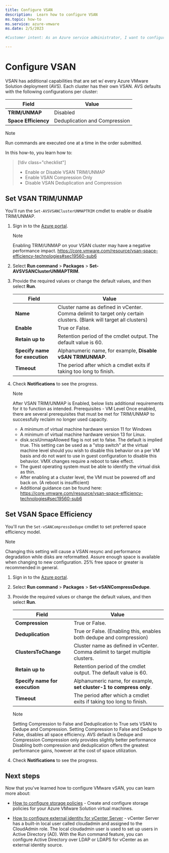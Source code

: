 ```yaml
---
title: Configure VSAN
description:  Learn how to configure VSAN
ms.topic: how-to
ms.service: azure-vmware
ms.date: 2/5/2023

#Customer intent: As an Azure service administrator, I want to configure VSAN.

---
```


# Configure VSAN

VSAN has additional capabilities that are set w/ every Azure VMware Solution deployment (AVS).  Each cluster has their own VSAN.
AVS defaults with the following configurations per cluster:

   | **Field** | **Value** |
   | --- | --- |
   | **TRIM/UNMAP** | Disabled |
   | **Space Efficiency** | Deduplication and Compression |



> [!NOTE]
> Run commands are executed one at a time in the order submitted.


In this how-to, you learn how to:

> [!div class="checklist"]
> * Enable or Disable VSAN TRIM/UNMAP
> * Enable VSAN Compression Only
> * Disable VSAN Deduplication and Compression

## Set VSAN TRIM/UNMAP

You'll run the `Set-AVSVSANClusterUNMAPTRIM` cmdlet to enable or disable TRIM/UNMAP.

1. Sign in to the [Azure portal](https://portal.azure.com).

   >[!NOTE]
   >Enabling TRIM/UNMAP on your VSAN cluster may have a negative performance impact.
   >https://core.vmware.com/resource/vsan-space-efficiency-technologies#sec19560-sub6

1. Select **Run command** > **Packages** > **Set-AVSVSANClusterUNMAPTRIM**.

1. Provide the required values or change the default values, and then select **Run**.

   | **Field** | **Value** |
   | --- | --- |
   | **Name**  | Cluster name as defined in vCenter. Comma delimit to target only certain clusters. (Blank will target all clusters) |
   | **Enable**  | True or False. |
   | **Retain up to**  | Retention period of the cmdlet output. The default value is 60.  |
   | **Specify name for execution**  | Alphanumeric name, for example, **Disable vSAN TRIMUNMAP**.  |
   | **Timeout**  |  The period after which a cmdlet exits if taking too long to finish.  |

1. Check **Notifications** to see the progress.
   >[!NOTE]
   >After VSAN TRIM/UNMAP is Enabled, below lists additional requirements for it to function as intended.
   >Prerequisites -  VM Level
   >Once enabled, there are several prerequisites that must be met for TRIM/UNMAP to successfully reclaim no longer used capacity.
   >- A minimum of virtual machine hardware version 11 for Windows
   >- A minimum of virtual machine hardware version 13 for Linux.
   >- disk.scsiUnmapAllowed flag is not set to false. The default is implied true. This setting can be used as a "stop switch" at the virtual machine level should you wish to disable this behavior on a per VM basis and do not want to use in guest configuration to disable this behavior. VMX changes require a reboot to take effect.
   >- The guest operating system must be able to identify the virtual disk as thin.
   >- After enabling at a cluster level, the VM must be powered off and back on.  (A  reboot is insufficient)
   >- Additional guidance can be found here: https://core.vmware.com/resource/vsan-space-efficiency-technologies#sec19560-sub6

## Set VSAN Space Efficiency

You'll run the `Set-vSANCompressDedupe` cmdlet to set preferred space efficiency model.
   >[!NOTE]
   >Changing this setting will cause a VSAN resync and performance degradation while disks are reformatted.
   >Assure enough space is available when changing to new configuration.  25% free space or greater is recommended in general.

1. Sign in to the [Azure portal](https://portal.azure.com).

1. Select **Run command** > **Packages** > **Set-vSANCompressDedupe**.

1. Provide the required values or change the default values, and then select **Run**.

   | **Field** | **Value** |
   | --- | --- |
   | **Compression**  | True or False. |
   | **Deduplication**  | True or False. (Enabling this, enables both dedupe and compression) |
   | **ClustersToChange**  | Cluster name as defined in vCenter. Comma delimit to target multiple clusters. |
   | **Retain up to**  | Retention period of the cmdlet output. The default value is 60.  |
   | **Specify name for execution**  | Alphanumeric name, for example, **set cluster-1 to compress only**.  |
   | **Timeout**  |  The period after which a cmdlet exits if taking too long to finish.  |

   >[!NOTE]
   >Setting Compression to False and Deduplication to True sets VSAN to Dedupe and Compression.
   >Setting Compression to False and Dedupe to False, disables all space efficiency.
   >AVS default is Dedupe and Compression
   >Compression only provides slightly better performance
   >Disabling both compression and deduplication offers the greatest performance gains, however at the cost of space utilization.

1. Check **Notifications** to see the progress.

## Next steps

Now that you've learned how to configure VMware vSAN, you can learn more about:

- [How to configure storage policies](configure-storage-policy.md) - Create and configure storage policies for your Azure VMware Solution virtual machines.


- [How to configure external identity for vCenter Server](configure-identity-source-vcenter.md) - vCenter Server has a built-in local user called cloudadmin and assigned to the CloudAdmin role. The local cloudadmin user is used to set up users in Active Directory (AD). With the Run command feature, you can configure Active Directory over LDAP or LDAPS for vCenter as an external identity source.
